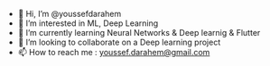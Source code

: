 - 👋 Hi, I’m @youssefdarahem
- 👀 I’m interested in ML, Deep Learning
- 🌱 I’m currently learning Neural Networks & Deep learnig & Flutter
- 💞️ I’m looking to collaborate on a Deep learning project
- 📫 How to reach me : youssef.darahem@gmail.com

<!---
joe-walker2000/joe-walker2000 is a ✨ special ✨ repository because its `README.md` (this file) appears on your GitHub profile.
You can click the Preview link to take a look at your changes.
--->
